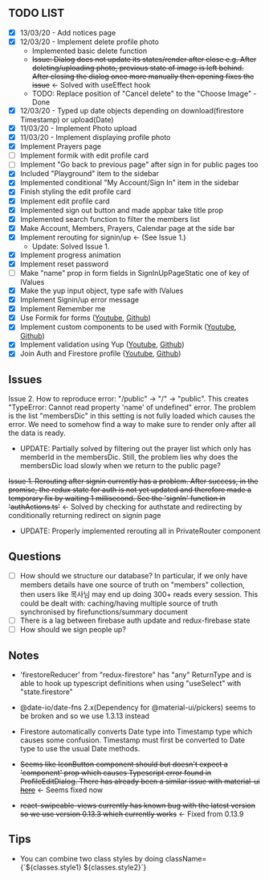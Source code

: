 ## TODO LIST

- [x] 13/03/20 - Add notices page
- [x] 12/03/20 - Implement delete profile photo
  - Implemented basic delete function
  - ~~Issue: Dialog does not update its states/render after close e.g. After deleting/uploading photo, previous state of image is left behind. After closing the dialog once more manually then opening fixes the issue~~ &larr; Solved with useEffect hook
  - TODO: Replace position of "Cancel delete" to the "Choose Image" - Done
- [x] 12/03/20 - Typed up date objects depending on download(firestore Timestamp) or upload(Date)
- [x] 11/03/20 - Implement Photo upload
- [x] 11/03/20 - Implement displaying profile photo
- [x] Implement Prayers page
- [ ] Implement formik with edit profile card
- [ ] Implement "Go back to previous page" after sign in for public pages too
- [x] Included "Playground" item to the sidebar
- [x] Implemented conditional "My Account/Sign In" item in the sidebar
- [x] Finish styling the edit profile card
- [x] Implement edit profile card
- [x] Implemented sign out button and made appbar take title prop
- [x] Implemented search function to filter the members list
- [x] Make Account, Members, Prayers, Calendar page at the side bar
- [x] Implement rerouting for signin/up &larr; (See Issue 1.)
  - Update: Solved Issue 1.
- [x] Implement progress animation
- [x] Implement reset password
- [ ] Make "name" prop in form fields in SignInUpPageStatic one of key of IValues
- [x] Make the yup input object, type safe with IValues
- [x] Implement Signin/up error message
- [x] Implement Remember me
- [x] Use Formik for forms ([Youtube](https://www.youtube.com/watch?v=FD50LPJ6bjE), [Github](https://github.com/benawad/formik-2-example/tree/master))
- [x] Implement custom components to be used with Formik ([Youtube](https://www.youtube.com/watch?v=FD50LPJ6bjE), [Github](https://github.com/benawad/formik-2-example/tree/master))
- [x] Implement validation using Yup ([Youtube](https://www.youtube.com/watch?v=FD50LPJ6bjE), [Github](https://github.com/benawad/formik-2-example/tree/master))
- [x] Join Auth and Firestore profile ([Youtube](https://www.youtube.com/watch?v=FD50LPJ6bjE), [Github](https://github.com/benawad/formik-2-example/tree/master))

## Issues

Issue 2. How to reproduce error: "/public" &rarr; "/" &rarr; "public". This creates "TypeError: Cannot read property 'name' of undefined" error. The problem is the list "membersDic" in this setting is not fully loaded which causes the error. We need to somehow find a way to make sure to render only after all the data is ready.

- UPDATE: Partially solved by filtering out the prayer list which only has memberId in the membersDic. Still, the problem lies why does the membersDic load slowly when we return to the public page?

~~Issue 1. Rerouting after signin currently has a problem. After success, in the promise, the redux state for auth is not yet updated and therefore made a temporary fix by waiting 1 millisecond. See the 'signIn' function in 'authActions.ts'~~ &larr; Solved by checking for authstate and redirecting by conditionally returning redirect on signin page

- UPDATE: Properly implemented rerouting all in PrivateRouter component

## Questions

- [ ] How should we structure our database? In particular, if we only have members details have one source of truth on "members" collection, then users like 목사님 may end up doing 300+ reads every session. This could be dealt with: caching/having multiple source of truth synchronised by firefunctions/summary document
- [ ] There is a lag between firebase auth update and redux-firebase state
- [ ] How should we sign people up?

## Notes

- 'firestoreReducer' from "redux-firestore" has "any" ReturnType and is able to hook up typescript definitions when using "useSelect" with "state.firestore"

- @date-io/date-fns 2.x(Dependency for @material-ui/pickers) seems to be broken and so we use 1.3.13 instead

- Firestore automatically converts Date type into Timestamp type which causes some confusion. Timestamp must first be converted to Date type to use the usual Date methods.

- ~~Seems like IconButton component should but doesn't expect a 'component' prop which causes Typescript error found in ProfileEditDialog.
  There has already been a similar issue with material-ui [here](https://github.com/mui-org/material-ui/issues/19068)~~ &larr; Seems fixed now

- ~~react-swipeable-views currently has known bug with the latest version so we use version 0.13.3 which currently works~~ &larr; Fixed from 0.13.9

## Tips

- You can combine two class styles by doing className={\`${classes.style1} ${classes.style2}\`}
